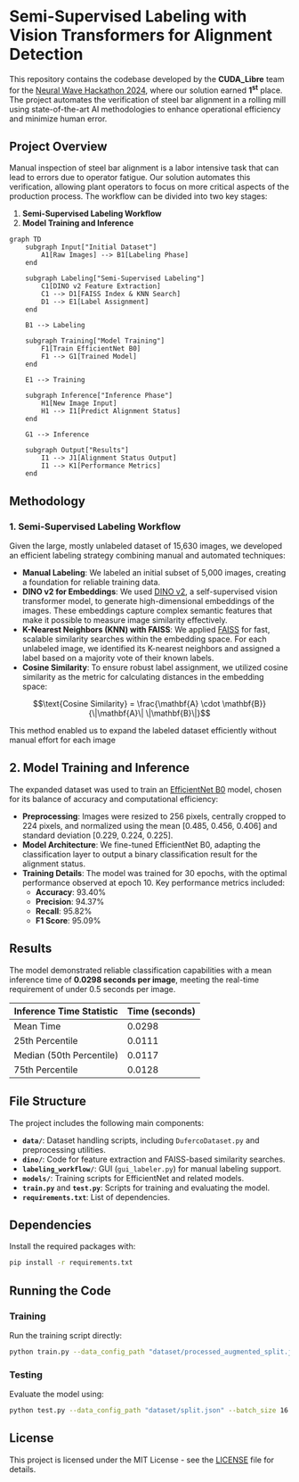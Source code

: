 # Semi-Supervised Labeling with Vision Transformers for Alignment Detection

This repository contains the codebase developed by the **CUDA_Libre** team for the [Neural Wave Hackathon 2024](https://neuralwave.ch/#/2024/recap), where our solution earned **1<sup>st</sup>** place. The project automates the verification of steel bar alignment in a rolling mill using state-of-the-art AI methodologies to enhance operational efficiency and minimize human error.

## Project Overview

Manual inspection of steel bar alignment is a labor intensive task that can lead to errors due to operator fatigue. Our solution automates this verification, allowing plant operators to focus on more critical aspects of the production process. The workflow can be divided into two key stages:

1. **Semi-Supervised Labeling Workflow**
2. **Model Training and Inference**

```mermaid
graph TD
    subgraph Input["Initial Dataset"]
        A1[Raw Images] --> B1[Labeling Phase]
    end

    subgraph Labeling["Semi-Supervised Labeling"]
        C1[DINO v2 Feature Extraction]
        C1 --> D1[FAISS Index & KNN Search]
        D1 --> E1[Label Assignment]
    end

    B1 --> Labeling

    subgraph Training["Model Training"]
        F1[Train EfficientNet B0]
        F1 --> G1[Trained Model]
    end

    E1 --> Training

    subgraph Inference["Inference Phase"]
        H1[New Image Input]
        H1 --> I1[Predict Alignment Status]
    end

    G1 --> Inference

    subgraph Output["Results"]
        I1 --> J1[Alignment Status Output]
        I1 --> K1[Performance Metrics]
    end
```

## Methodology

### 1. Semi-Supervised Labeling Workflow

Given the large, mostly unlabeled dataset of 15,630 images, we developed an efficient labeling strategy combining manual and automated techniques:

- **Manual Labeling**: We labeled an initial subset of 5,000 images, creating a foundation for reliable training data.
- **DINO v2 for Embeddings**: We used [DINO v2](https://dinov2.metademolab.com/), a self-supervised vision transformer model, to generate high-dimensional embeddings of the images. These embeddings capture complex semantic features that make it possible to measure image similarity effectively.
- **K-Nearest Neighbors (KNN) with FAISS**: We applied [FAISS](https://github.com/facebookresearch/faiss) for fast, scalable similarity searches within the embedding space. For each unlabeled image, we identified its K-nearest neighbors and assigned a label based on a majority vote of their known labels.
- **Cosine Similarity**: To ensure robust label assignment, we utilized cosine similarity as the metric for calculating distances in the embedding space:

```math
\text{Cosine Similarity} = \frac{\mathbf{A} \cdot \mathbf{B}}{\|\mathbf{A}\| \|\mathbf{B}\|}
```
This method enabled us to expand the labeled dataset efficiently without manual effort for each image


## 2. Model Training and Inference
The expanded dataset was used to train an [EfficientNet B0](https://pytorch.org/vision/main/models/generated/torchvision.models.efficientnet_b0.html) model, chosen for its balance of accuracy and computational efficiency:

- **Preprocessing**: Images were resized to 256 pixels, centrally cropped to 224 pixels, and normalized using the mean [0.485, 0.456, 0.406] and standard deviation [0.229, 0.224, 0.225].
- **Model Architecture**: We fine-tuned EfficientNet B0, adapting the classification layer to output a binary classification result for the alignment status.
- **Training Details**: The model was trained for 30 epochs, with the optimal performance observed at epoch 10. Key performance metrics included:
  - **Accuracy**: 93.40%
  - **Precision**: 94.37%
  - **Recall**: 95.82%
  - **F1 Score**: 95.09%

## Results

The model demonstrated reliable classification capabilities with a mean inference time of **0.0298 seconds per image**, meeting the real-time requirement of under 0.5 seconds per image.

| **Inference Time Statistic** | **Time (seconds)** |
|------------------------------|---------------------|
| Mean Time                    | 0.0298              |
| 25th Percentile              | 0.0111              |
| Median (50th Percentile)     | 0.0117              |
| 75th Percentile              | 0.0128              |


## File Structure

The project includes the following main components:

- **`data/`**: Dataset handling scripts, including `DufercoDataset.py` and preprocessing utilities.
- **`dino/`**: Code for feature extraction and FAISS-based similarity searches.
- **`labeling_workflow/`**: GUI (`gui_labeler.py`) for manual labeling support.
- **`models/`**: Training scripts for EfficientNet and related models.
- **`train.py`** and **`test.py`**: Scripts for training and evaluating the model.
- **`requirements.txt`**: List of dependencies.

## Dependencies

Install the required packages with:
```bash
pip install -r requirements.txt
```

## Running the Code

### Training

Run the training script directly:
```bash
python train.py --data_config_path "dataset/processed_augmented_split.json" --batch_size 32 --num_epochs 30 --learning_rate 0.0001 --checkpoint_path "checkpoints/efficient_net"
```

### Testing

Evaluate the model using:
```bash
python test.py --data_config_path "dataset/split.json" --batch_size 16 --model_path "checkpoints/efficient_net/20241027_083453/model_epoch_10.pt"
```
## License
This project is licensed under the MIT License - see the [LICENSE](LICENSE) file for details.
